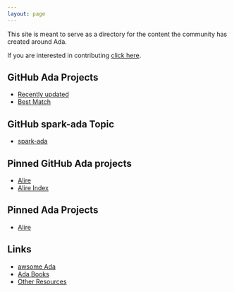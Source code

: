 ```yaml
---
layout: page
---
```


This site is meant to serve as a directory for the content the
community has created around Ada.

If you are interested in contributing [click here](https://github.com/jquorning/ada.github.io).

## GitHub Ada Projects

- [Recently updated](https://github.com/topics/ada?l=ada&o=desc&s=updated)
- [Best Match](https://github.com/topics/ada?l=ada&o=desc&s=)

## GitHub spark-ada Topic

- [spark-ada](https://github.com/topics/spark-ada)

## Pinned GitHub Ada projects

- [Alire](https://alire-project/github.com/alire)
- [Alire Index](https://alire-project/github.com/alire-index)

## Pinned Ada Projects

- [Alire](https://alire.ada.dev)

## Links

- [awsome Ada](https://github.com/ohenley/awesome-ada)
- [Ada Books](/books/)
- [Other Resources](/other/)

